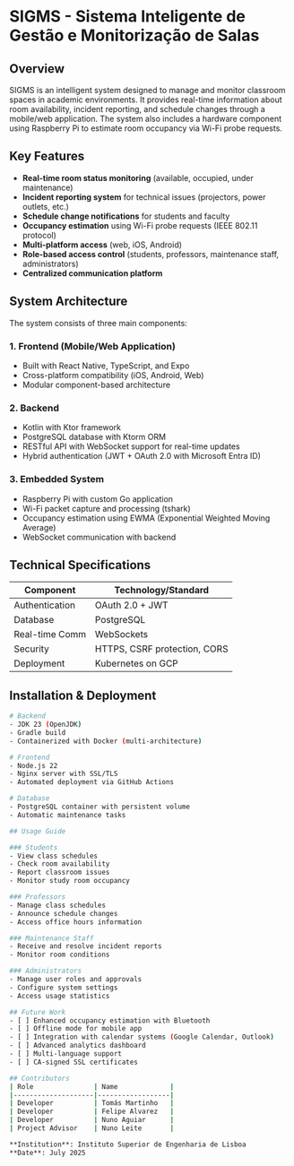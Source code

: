 # SIGMS - Sistema Inteligente de Gestão e Monitorização de Salas

## Overview
SIGMS is an intelligent system designed to manage and monitor classroom spaces in academic environments. It provides real-time information about room availability, incident reporting, and schedule changes through a mobile/web application. The system also includes a hardware component using Raspberry Pi to estimate room occupancy via Wi-Fi probe requests.

## Key Features
- **Real-time room status monitoring** (available, occupied, under maintenance)
- **Incident reporting system** for technical issues (projectors, power outlets, etc.)
- **Schedule change notifications** for students and faculty
- **Occupancy estimation** using Wi-Fi probe requests (IEEE 802.11 protocol)
- **Multi-platform access** (web, iOS, Android)
- **Role-based access control** (students, professors, maintenance staff, administrators)
- **Centralized communication platform**

## System Architecture
The system consists of three main components:

### 1. Frontend (Mobile/Web Application)
- Built with React Native, TypeScript, and Expo
- Cross-platform compatibility (iOS, Android, Web)
- Modular component-based architecture

### 2. Backend
- Kotlin with Ktor framework
- PostgreSQL database with Ktorm ORM
- RESTful API with WebSocket support for real-time updates
- Hybrid authentication (JWT + OAuth 2.0 with Microsoft Entra ID)

### 3. Embedded System
- Raspberry Pi with custom Go application
- Wi-Fi packet capture and processing (tshark)
- Occupancy estimation using EWMA (Exponential Weighted Moving Average)
- WebSocket communication with backend

## Technical Specifications
| Component          | Technology/Standard               |
|--------------------|-----------------------------------|
| Authentication     | OAuth 2.0 + JWT                   |
| Database           | PostgreSQL                        |
| Real-time Comm     | WebSockets                        |
| Security           | HTTPS, CSRF protection, CORS      |
| Deployment         | Kubernetes on GCP                 |

## Installation & Deployment
```bash
# Backend
- JDK 23 (OpenJDK)
- Gradle build
- Containerized with Docker (multi-architecture)

# Frontend
- Node.js 22
- Nginx server with SSL/TLS
- Automated deployment via GitHub Actions

# Database
- PostgreSQL container with persistent volume
- Automatic maintenance tasks

## Usage Guide

### Students
- View class schedules  
- Check room availability  
- Report classroom issues  
- Monitor study room occupancy  

### Professors
- Manage class schedules  
- Announce schedule changes  
- Access office hours information  

### Maintenance Staff
- Receive and resolve incident reports  
- Monitor room conditions  

### Administrators
- Manage user roles and approvals  
- Configure system settings  
- Access usage statistics  

## Future Work
- [ ] Enhanced occupancy estimation with Bluetooth  
- [ ] Offline mode for mobile app  
- [ ] Integration with calendar systems (Google Calendar, Outlook)  
- [ ] Advanced analytics dashboard  
- [ ] Multi-language support  
- [ ] CA-signed SSL certificates  

## Contributors
| Role               | Name             |
|--------------------|------------------|
| Developer          | Tomás Martinho   |
| Developer          | Felipe Alvarez   |
| Developer          | Nuno Aguiar      |
| Project Advisor    | Nuno Leite       |

**Institution**: Instituto Superior de Engenharia de Lisboa  
**Date**: July 2025  
